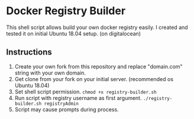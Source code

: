 # Docker Registry Builder

This shell script allows build your own docker registry easily. I created and tested it on initial Ubuntu 18.04 setup. (on digitalocean)

##  Instructions

 1. Create your own fork from this repository and replace "domain.com" string with your own domain. 
 2. Get clone from your fork on your initial server. (recommended os Ubuntu 18.04)
 3. Set shell script permission. `chmod +x registry-builder.sh`
 4. Run script with registry username as first argument. 
  `./registry-builder.sh registryAdmin`
 5. Script may cause prompts during process.
 